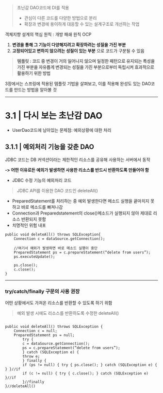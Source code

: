 > 초난감 DAO코드에 DI를 적용 
> *	관심이 다른 코드를 다양한 방법으로 분리
> *	확장과 변경에 용이하게 대응할 수 있는 설계구조로 개선하는 작업

객체지향 설계의 핵심 원칙 : 개방 패쇄 원칙 OCP 
1. **변경을 통해 그 기능이 다양해지려고 확장하려는 성질을 가진 부분**
2. **고정되어있고 변하지 않으려는 성질이 있는 부분**
으로 코드가 구분될 수 있음

> **템플릿 : 코드 중 변경이 거의 일어나지 않으며 일정한 패턴으로 유지되는 특성을 가진 부분을 자유롭게 변경되는 성질을 가진 부분으로부터 독립시켜 효과적으로 활용하기 위한 방법**

3장에서는 스프링에 적용된 템플릿 기법을 살펴보고, 이를 적용해 완성도 있는 DAO코드를 만드는 방법을 알아볼 것



* * *

# 3.1 | 다시 보는 초난감 DAO

* UserDao코드에 남아있는 문제점: 예외상황에 대한 처리

## 3.1.1 | 예외처리 기능을 갖춘 DAO

JDBC 코드는 DB 커넥션이라는 제한적인 리소스를 공유해 사용하는 서버에서 동작 

 **-> 어떤 이유로든 예외가 발생하면 사용한 리소스를 반드시 반환하도록 만들어야 함**
 
 
 * JDBC 수정 기능의 예외처리 코드

 > JDBC API를 이용한 DAO 코드인 deleteAll()
- PreparedStatement를 처리하는 중 예외 발생한다면 메소드 실행을 끝마치지 못하고 바로 메소드를 빠져나감
- Connection과 Preparedstatement의 close()메소드가 실행되지 않아 제대로 리소스 반환되지 못함
- 치명적인 위험 내포
 
 <pre><code>public void deleteAll() throws SQLException{
	Connection c = dataSource.getConnection();
	
	//여기서 예외가 발생하면 바로 메소드 실행이 중단
	PreparedStatement ps = c.prepareStatement(“delete from users”);	
	ps.executeUpdate();

	ps.close();
	c.close();
}</code></pre> 

* * *
### try/catch/finally 구문의 사용 권장
어떤 상황에서도 가져온 리소스를 반환할 수 있도록 하기 위함

> 예외 발생 시에도 리소스를 반환하도록 수정한 deleteAll()
<pre><code>
public void deleteAll() throws SQLException {
	Connection c = null;
	PreparedStatement ps = null;
		try {
		c = dataSource.getConnection();
		ps = c.prepareStatement(“delete from users”);
		} catch (SQLException e) {
		throw e;
		} finally {
		if (ps != null) { try { ps.close(); } catch (SQLException e) { } }//if
		if (c != null) { try { c.close(); } catch (SQLException e) }//if
		}//finally
}//deleteAll()
</code></pre>
